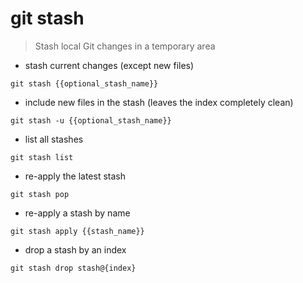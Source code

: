 # git stash

> Stash local Git changes in a temporary area

- stash current changes (except new files)

`git stash {{optional_stash_name}}`

- include new files in the stash (leaves the index completely clean)

`git stash -u {{optional_stash_name}}`

- list all stashes

`git stash list`

- re-apply the latest stash

`git stash pop`

- re-apply a stash by name

`git stash apply {{stash_name}}`

- drop a stash by an index

`git stash drop stash@{index}`
